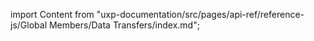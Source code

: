
import Content from "uxp-documentation/src/pages/api-ref/reference-js/Global Members/Data Transfers/index.md";

<Content query="product=photoshop"/>
